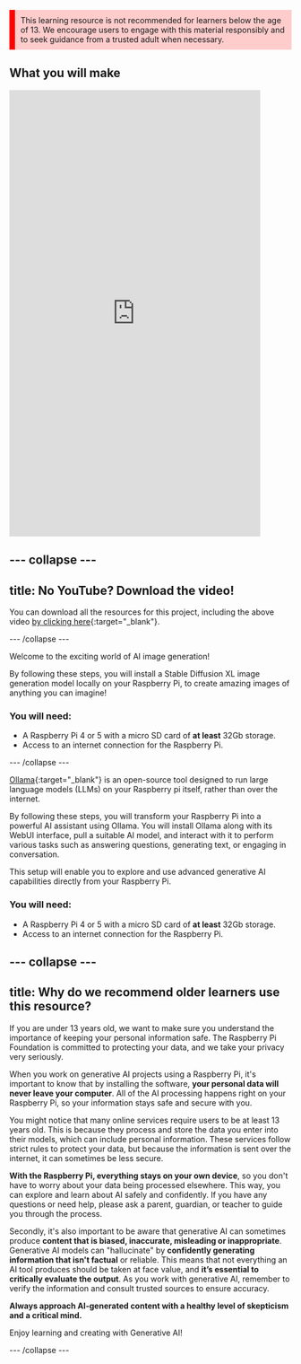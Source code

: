 <p style='border-left: solid; border-width:10px; border-color: #ff0000; background-color: #ffcccc; padding: 10px;'>
This learning resource is not recommended for learners below the age of 13. We encourage users to engage with this material responsibly and to seek guidance from a trusted adult when necessary.
</p>

## What you will make

<html>
    <iframe style="max-width: 448px;" width="100%" height="796" src="https://www.youtube.com/embed/9ftVcNaO7as?rel=0&cc_load_policy=1" frameborder="0" allow="accelerometer; autoplay; clipboard-write; encrypted-media; gyroscope; picture-in-picture; web-share" referrerpolicy="strict-origin-when-cross-origin" allowfullscreen>
    </iframe>    
</html>

--- collapse ---
---
title: No YouTube? Download the video!
---

You can download all the resources for this project, including the above video [by clicking here](https://rpf.io/p/en/ai-images-on-pi-go){:target="_blank"}. 


--- /collapse ---

Welcome to the exciting world of AI image generation! 

By following these steps, you will install a Stable Diffusion XL image generation model locally on your Raspberry Pi, to create amazing images of anything you can imagine! 

### You will need:
- A Raspberry Pi 4 or 5 with a micro SD card of **at least** 32Gb storage.
- Access to an internet connection for the Raspberry Pi.


--- /collapse ---

[Ollama](https://ollama.com){:target="_blank"} is an open-source tool designed to run large language models (LLMs) on your Raspberry pi itself, rather than over the internet.

By following these steps, you will transform your Raspberry Pi into a powerful AI assistant using Ollama. You will install Ollama along with its WebUI interface, pull a suitable AI model, and interact with it to perform various tasks such as answering questions, generating text, or engaging in conversation. 

This setup will enable you to explore and use advanced generative AI capabilities directly from your Raspberry Pi.

### You will need:
- A Raspberry Pi 4 or 5 with a micro SD card of **at least** 32Gb storage.
- Access to an internet connection for the Raspberry Pi.

--- collapse ---
---
title:  Why do we recommend older learners use this resource?
---

If you are under 13 years old, we want to make sure you understand the importance of keeping your personal information safe. The Raspberry Pi Foundation is committed to protecting your data, and we take your privacy very seriously.

When you work on generative AI projects using a Raspberry Pi, it's important to know that by installing the software, **your personal data will never leave your computer**. All of the AI processing happens right on your Raspberry Pi, so your information stays safe and secure with you.

You might notice that many online services require users to be at least 13 years old. This is because they process and store the data you enter into their models, which can include personal information. These services follow strict rules to protect your data, but because the information is sent over the internet, it can sometimes be less secure.

**With the Raspberry Pi, everything stays on your own device**, so you don't have to worry about your data being processed elsewhere. This way, you can explore and learn about AI safely and confidently. If you have any questions or need help, please ask a parent, guardian, or teacher to guide you through the process.

Secondly, it's also important to be aware that generative AI can sometimes produce **content that is biased, inaccurate, misleading or inappropriate**. Generative AI models can "hallucinate" by **confidently generating information that isn't factual** or reliable. This means that not everything an AI tool produces should be taken at face value, and **it’s essential to critically evaluate the output**. As you work with generative AI, remember to verify the information and consult trusted sources to ensure accuracy. 

**Always approach AI-generated content with a healthy level of skepticism and a critical mind.**

Enjoy learning and creating with Generative AI!

--- /collapse ---